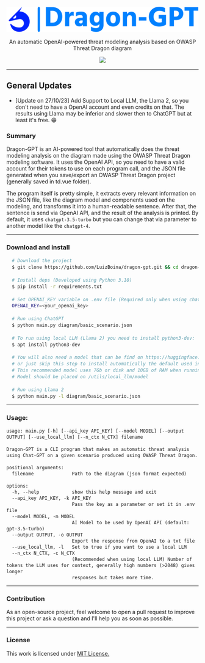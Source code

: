 <p align="center">
  <img src="./img/logo.png">
  <p align="center">An automatic OpenAI-powered threat modeling analysis based on OWASP Threat Dragon diagram</p>
  <p align="center">
    <a href="/LICENSE.md">
      <img src="https://img.shields.io/badge/license-MIT-blue.svg">
    </a>
  </p>
</p>

---

## General Updates

- [Update on 27/10/23] Add Support to Local LLM, the Llama 2, so you don't need to have a OpenAI account and even credits on that. The results using Llama may be inferior and slower then to ChatGPT but at least it's free. :grin:

### Summary

Dragon-GPT is an AI-powered tool that automatically does the threat modeling analysis on the diagram made using the OWASP Threat Dragon modeling software. It uses the OpenAI API, so you need to have a valid account for their tokens to use on each program call, and the JSON file generated when you save/export an OWASP Threat Dragon project (generally saved in td.vue folder).

The program itself is pretty simple, it extracts every relevant information on the JSON file, like the diagram model and components used on the modeling, and transforms it into a human-readable sentence. After that, the sentence is send via OpenAI API, and the result of the analysis is printed. By default, it uses `chatgpt-3.5-turbo` but you can change that via parameter to another model like the `chatgpt-4`.

---

### Download and install

```bash
  # Download the project
  $ git clone https://github.com/LuizBoina/dragon-gpt.git && cd dragon-gpt
    
  # Install deps (Developed using Python 3.10)
  $ pip install -r requirements.txt

  # Set OPENAI_KEY variable on .env file (Required only when using chatgpt)
  OPENAI_KEY=<your_openai_key>

  # Run using ChatGPT
  $ python main.py diagram/basic_scenario.json

  # To run using local LLM (Llama 2) you need to install python3-dev:
  $ apt install python3-dev

  # You will also need a model that can be find on https://huggingface.co/TheBloke/Llama-2-7B-GGUF/tree/main
  # or just skip this step to install automatically the default used in this project, the llama-2-7b.Q8_0.gguf.
  # This recommended model uses 7Gb or disk and 10GB of RAM when running.
  # Model should be placed on /utils/local_llm/model

  # Run using Llama 2
  $ python main.py -l diagram/basic_scenario.json
```
---

### Usage:
```
usage: main.py [-h] [--api_key API_KEY] [--model MODEL] [--output OUTPUT] [--use_local_llm] [--n_ctx N_CTX] filename

Dragon-GPT is a CLI program that makes an automatic threat analysis using Chat-GPT on a given scenario produced using OWASP Threat Dragon.

positional arguments:
  filename              Path to the diagram (json format expected)

options:
  -h, --help            show this help message and exit
  --api_key API_KEY, -k API_KEY
                        Pass the key as a parameter or set it in .env file
  --model MODEL, -m MODEL
                        AI Model to be used by OpenAI API (default: gpt-3.5-turbo)
  --output OUTPUT, -o OUTPUT
                        Export the response from OpenAI to a txt file
  --use_local_llm, -l   Set to true if you want to use a local LLM
  --n_ctx N_CTX, -c N_CTX
                        (Recommended when using local LLM) Number of tokens the LLM uses for context, generally high numbers (>2048) gives longer
                        responses but takes more time.
```

---

### Contribution

As an open-source project, feel welcome to open a pull request to improve this project or ask a question and I'll help you as soon as possible.

---

### License

This work is licensed under [MIT License.](/LICENSE.md)
